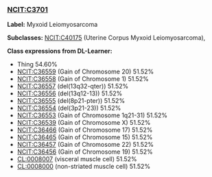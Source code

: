 
### [NCIT:C3701](http://purl.obolibrary.org/obo/NCIT_C3701)
**Label:** Myxoid Leiomyosarcoma

**Subclasses:** [NCIT:C40175](http://purl.obolibrary.org/obo/NCIT_C40175) (Uterine Corpus Myxoid Leiomyosarcoma), 

**Class expressions from DL-Learner:**

- Thing 54.60%
- [NCIT:C36559](http://purl.obolibrary.org/obo/NCIT_C36559) (Gain of Chromosome 20) 51.52%
- [NCIT:C36558](http://purl.obolibrary.org/obo/NCIT_C36558) (Gain of Chromosome 1) 51.52%
- [NCIT:C36557](http://purl.obolibrary.org/obo/NCIT_C36557) (del(13q32-qter)) 51.52%
- [NCIT:C36556](http://purl.obolibrary.org/obo/NCIT_C36556) (del(13q12-13)) 51.52%
- [NCIT:C36555](http://purl.obolibrary.org/obo/NCIT_C36555) (del(8p21-pter)) 51.52%
- [NCIT:C36554](http://purl.obolibrary.org/obo/NCIT_C36554) (del(3p21-23)) 51.52%
- [NCIT:C36553](http://purl.obolibrary.org/obo/NCIT_C36553) (Gain of Chromosome 1q21-31) 51.52%
- [NCIT:C36539](http://purl.obolibrary.org/obo/NCIT_C36539) (Gain of Chromosome X) 51.52%
- [NCIT:C36466](http://purl.obolibrary.org/obo/NCIT_C36466) (Gain of Chromosome 17) 51.52%
- [NCIT:C36465](http://purl.obolibrary.org/obo/NCIT_C36465) (Gain of Chromosome 15) 51.52%
- [NCIT:C36457](http://purl.obolibrary.org/obo/NCIT_C36457) (Gain of Chromosome 22) 51.52%
- [NCIT:C36456](http://purl.obolibrary.org/obo/NCIT_C36456) (Gain of Chromosome 19) 51.52%
- [CL:0008007](http://purl.obolibrary.org/obo/CL_0008007) (visceral muscle cell) 51.52%
- [CL:0008000](http://purl.obolibrary.org/obo/CL_0008000) (non-striated muscle cell) 51.52%


